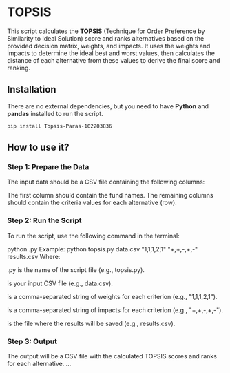 # TOPSIS

This script calculates the **TOPSIS** (Technique for Order Preference by Similarity to Ideal Solution) score and ranks alternatives based on the provided decision matrix, weights, and impacts. It uses the weights and impacts to determine the ideal best and worst values, then calculates the distance of each alternative from these values to derive the final score and ranking.

## Installation

There are no external dependencies, but you need to have **Python** and **pandas** installed to run the script.

```pip install Topsis-Paras-102203836```

## How to use it?
### Step 1: Prepare the Data
The input data should be a CSV file containing the following columns:

The first column should contain the fund names.
The remaining columns should contain the criteria values for each alternative (row).

### Step 2: Run the Script
To run the script, use the following command in the terminal:

python <your-script-name>.py <input-file> <weights> <impacts> <output-file>
Example:
python topsis.py data.csv "1,1,1,2,1" "+,+,-,+,-" results.csv
Where:

<your-script-name>.py is the name of the script file (e.g., topsis.py).

<input-file> is your input CSV file (e.g., data.csv).

<weights> is a comma-separated string of weights for each criterion (e.g., "1,1,1,2,1").

<impacts> is a comma-separated string of impacts for each criterion (e.g., "+,+,-,+,-").

<output-file> is the file where the results will be saved (e.g., results.csv).

### Step 3: Output
The output will be a CSV file with the calculated TOPSIS scores and ranks for each alternative.
...